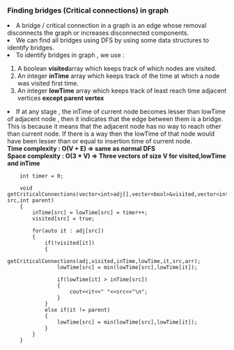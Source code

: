 ### Finding bridges (Critical connections) in graph
<li>A bridge / critical connection in a graph is an edge whose removal disconnects the graph or increases disconnected components.</li>
<li>We can find all bridges using DFS by using some data structures to identify bridges.</li>
<li>To identify bridges in graph , we use  : </li>
<ol>
    <li>A boolean <strong>visited</strong>array which keeps track of which nodes are visited.</li>
    <li>An integer <strong>inTime</strong> array which keeps track of the time at which a node was visited first time.</li>
    <li>An integer <strong>lowTime</strong> array which keeps track of least reach time adjacent vertices <strong> except parent vertex </strong></li>
</ol>
<li>If at any stage , the inTime of current node becomes lesser than lowTime of adjacent node , then it indicates that the edge between them is a bridge. This is because it means that the adjacent node has no way to reach other than current node. If there is a way then the lowTime of that node would have been lesser than or equal to insertion time of current node.</li>
<strong> Time complexity : O(V + E) => same as normal DFS </strong> <br>
<strong> Space complexity : O(3 * V) => Three vectors of size V for visited,lowTime and inTime </strong><br>

```
    int timer = 0;
    
    void getCriticalConnections(vector<int>adj[],vector<bool>&visited,vector<int>&inTime,vector<int>&lowTime,int src,int parent)
    {
        inTime[src] = lowTime[src] = timer++;
        visited[src] = true;
        
        for(auto it : adj[src])
        {
            if(!visited[it])
            {
                getCriticalConnections(adj,visited,inTime,lowTime,it,src,arr);
                lowTime[src] = min(lowTime[src],lowTime[it]);
                
                if(lowTime[it] > inTime[src])
                {
                    cout<<it<<" "<<src<<"\n";
                }
            }
            else if(it != parent)
            {
                lowTime[src] = min(lowTime[src],lowTime[it]);
            }
        }
    }
```